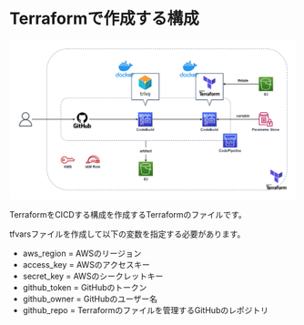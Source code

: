 # Terraformで作成する構成
<img width="600" alt="terraform-cicd.drawio.png" src="./terraform-cicd.drawio.png">

TerraformをCICDする構成を作成するTerraformのファイルです。

tfvarsファイルを作成して以下の変数を指定する必要があります。
- aws_region        =  AWSのリージョン
- access_key        =  AWSのアクセスキー
- secret_key        =  AWSのシークレットキー
- github_token      =  GitHubのトークン
- github_owner      =  GitHubのユーザー名
- github_repo =  Terraformのファイルを管理するGitHubのレポジトリ